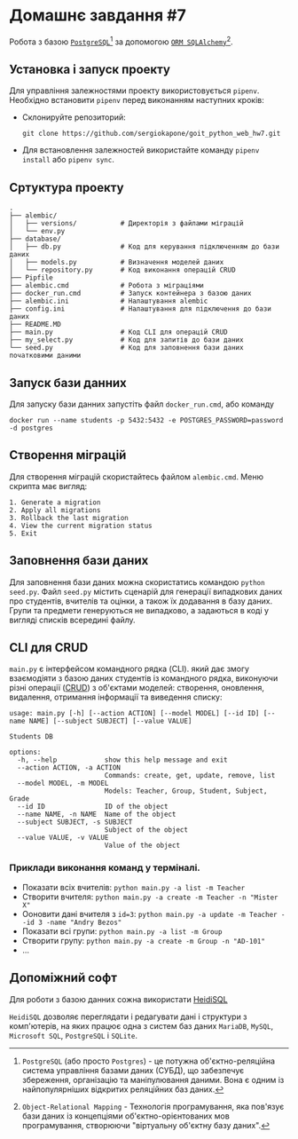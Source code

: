 # Домашнє завдання #7

Робота з базою [`PostgreSQL`](https://www.postgresql.org/)[^1] за допомогою [`ORM SQLAlchemy`](https://www.sqlalchemy.org/)[^2].

[^1]: `PostgreSQL` (або просто `Postgres`) - це потужна об'єктно-реляційна система управління базами даних (СУБД), що забезпечує збереження, організацію та маніпулювання даними. Вона є одним із найпопулярніших відкритих реляційних баз даних.
[^2]: `Object-Relational Mapping` - Технологія програмування, яка пов'язує бази даних із концепціями об'єктно-орієнтованих мов програмування, створюючи "віртуальну об'єктну базу даних".

## Установка і запуск проекту

Для управління залежностями проекту використовується `pipenv`. Необхідно встановити `pipenv` перед виконанням наступних кроків:

- Склонируйте репозиторий:

  ```shell
  git clone https://github.com/sergiokapone/goit_python_web_hw7.git
  ```

- Для встановлення залежностей використайте команду `pipenv install` або `pipenv sync`.

## Сртуктура проекту

```text
.
├── alembic/
│   ├── versions/           # Директорія з файлами міграцій
│   └── env.py
├── database/
│   ├── db.py               # Код для керування підключенням до бази даних
│   ├── models.py           # Визначення моделей даних
│   └── repository.py       # Код виконання операцій CRUD
├── Pipfile
├── alembic.cmd             # Робота з міграціями
├── docker_run.cmd          # Запуск контейнера з базою даних
├── alembic.ini             # Налаштування alembic
├── config.ini              # Налаштування для підключення до бази даних
├── README.MD
├── main.py                 # Код CLI для операцій CRUD
├── my_select.py            # Код для запитів до бази даних
└── seed.py                 # Код для заповнення бази даних початковими даними
```

## Запуск бази данних

Для запуску бази данних запустіть файл `docker_run.cmd`, або команду

```shell
docker run --name students -p 5432:5432 -e POSTGRES_PASSWORD=password -d postgres
```

## Створення міграцій

Для створення міграцій скористайтесь файлом `alembic.cmd`.
Меню скрипта має вигляд:

```text
1. Generate a migration
2. Apply all migrations
3. Rollback the last migration
4. View the current migration status
5. Exit
```

## Заповнення бази даних

Для заповнення бази даних можна скористатись командою `python seed.py`. Файл `seed.py`
містить сценарій для генерації випадкових даних про студентів,
вчителів та оцінки, а також їх додавання в базу даних. Групи та предмети генеруються не випадково, а задаються в коді у вигляді списків всередині файлу.

## CLI для CRUD

`main.py` є інтерфейсом командного рядка (CLI). який дає змогу взаємодіяти з базою даних студентів із командного рядка, виконуючи різні операції ([CRUD](https://uk.wikipedia.org/wiki/CRUD)) з об'єктами моделей: створення, оновлення, видалення, отримання інформації та виведення списку:

```shell
usage: main.py [-h] [--action ACTION] [--model MODEL] [--id ID] [--name NAME] [--subject SUBJECT] [--value VALUE]

Students DB

options:
  -h, --help            show this help message and exit
  --action ACTION, -a ACTION
                        Commands: create, get, update, remove, list
  --model MODEL, -m MODEL
                        Models: Teacher, Group, Student, Subject, Grade
  --id ID               ID of the object
  --name NAME, -n NAME  Name of the object
  --subject SUBJECT, -s SUBJECT
                        Subject of the object
  --value VALUE, -v VALUE
                        Value of the object
```

### Приклади виконання команд у терміналі.

- Показати всіх вчителів: `python main.py -a list -m Teacher`
- Створити вчителя: `python main.py -a create -m Teacher -n "Mister X"`
- Ооновити дані вчителя з `id=3`: `python main.py -a update -m Teacher --id 3 -name "Andry Bezos" `
- Показати всі групи: `python main.py -a list -m Group`
- Створити групу: `python main.py -a create -m Group -n "AD-101"`
- ...

## Допоміжний софт

Для роботи з базою данних сожна використати [HeidiSQL](https://www.heidisql.com/download.php)

`HeidiSQL` дозволяє переглядати і редагувати дані і структури з комп'ютерів, на яких працює одна з систем баз даних `MariaDB`, `MySQL`, `Microsoft SQL`, `PostgreSQL` і `SQLite`.

